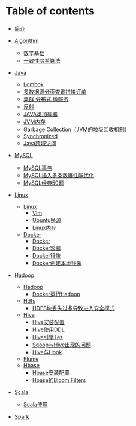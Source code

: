 # Table of contents

* [简介](README.md)

* [Algorithm](algorithm/README.md)
  * [数学基础](algorithm/math.md)
  * [一致性哈希算法](algorithm/yi-zhi-xing-ha-xi-suan-fa.md)
* [Java](java/README.md)
  * [Lombok](java/lombok.md)
  * [多数据源分页查询拼接订单](java/duo-shu-ju-yuan-fen-ye-cha-xun-pin-jie-ding-dan.md)
  * [集群 分布式 微服务](java/ji-qun-fen-bu-shi-wei-fu-wu.md)
  * [反射](java/fan-she.md)
  * [JAVA类加载器](java/java-lei-jia-zai-qi.md)
  * [JVM内存](java/jvm-nei-cun.md)
  * [Garbage Collection（JVM的垃圾回收机制）](java/garbage-collectionjvm-de-la-ji-hui-shou-ji-zhi.md)
  * [Synchronized](java/synchronized.md)
  * [Java跨域访问](java/SpringBoot-Ajax-kua-yu.md)
* [MySQL](mysql/README.md)
  * [MySQL事务](mysql/mysql-shi-wu.md)
  * [MySQL插入多条数据性能优化](mysql/mysql-you-hua-innodb_flush_log_at_trx_commit.md)
  * [MySQL经典50题](mysql/mysql-jing-dian-50-ti.md)
* [Linux](linux/README.md)
  * [Linux](linux/README.md)
    * [Vim](linux/vim.md)
    * [Ubuntu换源](linux/ubuntu-huan-yuan.md)
    * [Linux内存](linux/linux-nei-cun.md)
  * [Docker](linux/docker/README.md)
    * [Docker](linux/docker/docker.md)
    * [Docker容器](linux/docker/docker-rong-qi.md)
    * [Docker镜像](linux/docker/docker-jing-xiang.md)
    * [Docker创建本地镜像](linux/docker/docker-chuang-jian-ben-di-jing-xiang.md)
* [Hadoop](hadoop/README.md)
  * [Hadoop](hadoop/README.md)
    * [Docker运行Hadoop](hadoop/docker-yun-xing-hadoop.md)
  * [Hdfs](hadoop/hdfs/README.md)
    * [HDFS块丢失过多导致进入安全模式](hadoop/hdfs/hdfs-repair-block-safe-mode.md)
  * [Hive](hadoop/hive/README.md)
    * [Hive安装配置](hadoop/hive/hive-an-zhuang-pei-zhi.md)
    * [Hive使用DDL](hadoop/hive/hive-shi-yong-ddl.md)
    * [Hive引擎Tez](hadoop/hive/hive-yin-qing-tez.md)
    * [Sqoop与Hive出现的问题](hadoop/hive/sqoop-hive-problem.md)
    * [Hive与Hook](hadoop/hive/hive-yu-hook.md)
  * [Flume](hadoop/flume/README.md)
  <!-- * [Flume](hadoop/flume/.md) -->
  * [Hbase](hadoop/hbase/README.md)
    * [Hbase安装配置](hadoop/hbase/hbase-an-zhuang.md)
    <!-- * [Hbase写流程](hadoop/hbase/hbase-write.md) -->
    <!-- * [Hbase读流程](hadoop/hbase/hbase-read.md) -->
    * [Hbase的Bloom Filters](hadoop/hbase/bloom-filters.md)
  <!-- * [MapReduce](hadoop/mapreduce/README.md) -->
  <!-- * [Sqoop](hadoop/sqoop/README.md) -->
  <!-- * [DataX](hadoop/datax/README.md)  -->
* [Scala](scala/README.md)
  * [Scala使用](scala/scala-shi-yong.md)
* [Spark](spark/README.md)
<!-- * [DesignPattern](designPattern/README.md) -->


